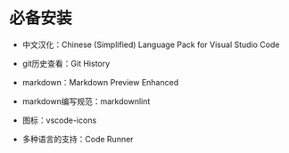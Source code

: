 # 必备安装

- 中文汉化：Chinese (Simplified) Language Pack for Visual Studio Code

- git历史查看：Git History

- markdown：Markdown Preview Enhanced

- markdown编写规范：markdownlint

- 图标：vscode-icons

- 多种语言的支持：Code Runner
